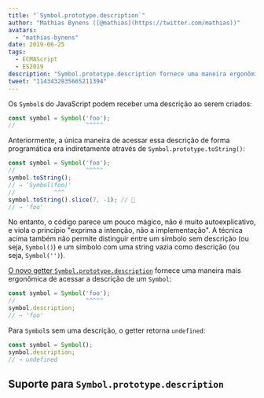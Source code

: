 ```yaml
---
title: "`Symbol.prototype.description`"
author: "Mathias Bynens ([@mathias](https://twitter.com/mathias))"
avatars:
  - "mathias-bynens"
date: 2019-06-25
tags:
  - ECMAScript
  - ES2019
description: "Symbol.prototype.description fornece uma maneira ergonômica de acessar a descrição de um Symbol."
tweet: "1143432835665211394"
---
```

Os `Symbol`s do JavaScript podem receber uma descrição ao serem criados:

```js
const symbol = Symbol('foo');
//                    ^^^^^
```

Anteriormente, a única maneira de acessar essa descrição de forma programática era indiretamente através de `Symbol.prototype.toString()`:

```js
const symbol = Symbol('foo');
//                    ^^^^^
symbol.toString();
// → 'Symbol(foo)'
//           ^^^
symbol.toString().slice(7, -1); // 🤔
// → 'foo'
```

No entanto, o código parece um pouco mágico, não é muito autoexplicativo, e viola o princípio "exprima a intenção, não a implementação". A técnica acima também não permite distinguir entre um símbolo sem descrição (ou seja, `Symbol()`) e um símbolo com uma string vazia como descrição (ou seja, `Symbol('')`).

<!--truncate-->
[O novo getter `Symbol.prototype.description`](https://tc39.es/ecma262/#sec-symbol.prototype.description) fornece uma maneira mais ergonômica de acessar a descrição de um `Symbol`:

```js
const symbol = Symbol('foo');
//                    ^^^^^
symbol.description;
// → 'foo'
```

Para `Symbol`s sem uma descrição, o getter retorna `undefined`:

```js
const symbol = Symbol();
symbol.description;
// → undefined
```

## Suporte para `Symbol.prototype.description`

<feature-support chrome="70 /blog/v8-release-70#javascript-language-features"
                 firefox="63"
                 safari="12.1"
                 nodejs="12 https://twitter.com/mathias/status/1120700101637353473"
                 babel="sim https://github.com/zloirock/core-js#ecmascript-symbol"></feature-support>
